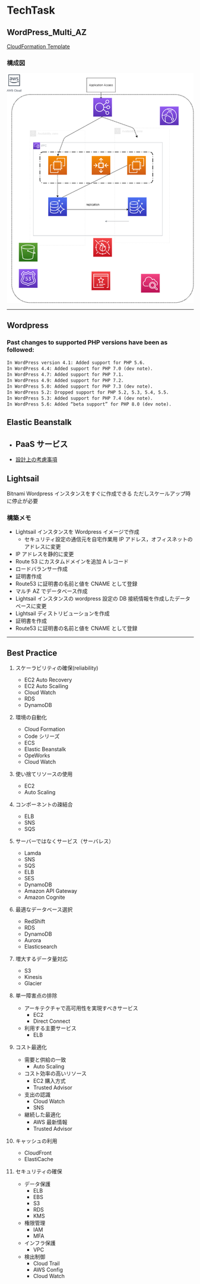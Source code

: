 # TechTask

## WordPress_Multi_AZ

[CloudFormation Template](CloudFormation/WordPress_Multi_AZ/template.yaml)

### 構成図

![構成図](./system-diagram.drawio.png)

---

## Wordpress

### Past changes to supported PHP versions have been as followed:

    In WordPress version 4.1: Added support for PHP 5.6.
    In WordPress 4.4: Added support for PHP 7.0 (dev note).
    In WordPress 4.7: Added support for PHP 7.1.
    In WordPress 4.9: Added support for PHP 7.2.
    In WordPress 5.0: Added support for PHP 7.3 (dev note).
    In WordPress 5.2: Dropped support for PHP 5.2, 5.3, 5.4, 5.5.
    In WordPress 5.3: Added support for PHP 7.4 (dev note).
    In WordPress 5.6: Added “beta support” for PHP 8.0 (dev note).

## Elastic Beanstalk

- PaaS サービス
  - 
- [設計上の考慮事項](https://docs.aws.amazon.com/ja_jp/elasticbeanstalk/latest/dg/concepts.concepts.design.html)

## Lightsail

Bitnami Wordpress インスタンスをすぐに作成できる
ただしスケールアップ時に停止が必要

### 構築メモ

- Lightsail インスタンスを Wordpress イメージで作成
  - セキュリティ設定の通信元を自宅作業用 IP アドレス，オフィスネットのアドレスに変更
- IP アドレスを静的に変更
- Route 53 にカスタムドメインを追加 A レコード
- ロードバランサー作成
- 証明書作成
- Route53 に証明書の名前と値を CNAME として登録
- マルチ AZ でデータベース作成
- Lightsail インスタンスの wordpress 設定の DB 接続情報を作成したデータベースに変更
- Lightsail ディストリビューションを作成
- 証明書を作成
- Route53 に証明書の名前と値を CNAME として登録

---

## Best Practice

1. スケーラビリティの確保(reliability)

   - EC2 Auto Recovery
   - EC2 Auto Scailing
   - Cloud Watch
   - RDS
   - DynamoDB

1. 環境の自動化

   - Cloud Formation
   - Code シリーズ
   - ECS
   - Elastic Beanstalk
   - OpeWorks
   - Cloud Watch

1. 使い捨てリソースの使用

   - EC2
   - Auto Scaling

1. コンポーネントの疎結合

   - ELB
   - SNS
   - SQS

1. サーバーではなくサービス（サーバレス）

   - Lamda
   - SNS
   - SQS
   - ELB
   - SES
   - DynamoDB
   - Amazon API Gateway
   - Amazon Cognite

1. 最適なデータベース選択

   - RedShift
   - RDS
   - DynamoDB
   - Aurora
   - Elasticsearch

1. 増大するデータ量対応

   - S3
   - Kinesis
   - Glacier

1. 単一障害点の排除

   - アーキテクチャで高可用性を実現すべきサービス
     - EC2
     - Direct Connect
   - 利用する主要サービス
     - ELB

1. コスト最適化

   - 需要と供給の一致
     - Auto Scaling
   - コスト効率の高いリソース
     - EC2 購入方式
     - Trusted Advisor
   - 支出の認識
     - Cloud Watch
     - SNS
   - 継続した最適化
     - AWS 最新情報
     - Trusted Advisor

1. キャッシュの利用

   - CloudFront
   - ElastiCache

1. セキュリティの確保

   - データ保護
     - ELB
     - EBS
     - S3
     - RDS
     - KMS
   - 権限管理
     - IAM
     - MFA
   - インフラ保護
     - VPC
   - 検出制御
     - Cloud Trail
     - AWS Config
     - Cloud Watch